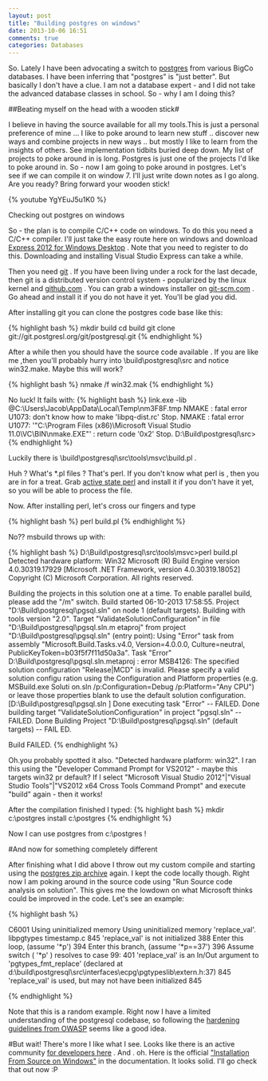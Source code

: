 ```yaml
---
layout: post
title: "Building postgres on windows"
date: 2013-10-06 16:51
comments: true
categories: Databases
---
```


So. Lately I have been advocating a switch to [postgres](http://www.postgresql.org/) from various BigCo databases. I have been inferring that "postgres" is "just better". But basically I don't have a clue. I am not a database expert  - and I did not take the advanced database classes in school. So - why I am I doing this?

##Beating myself on the head with a wooden stick#

I believe in having the source available for all my tools.This is just a personal preference of mine ... I like to poke around to learn new stuff .. discover new ways  and combine projects in new ways .. but mostly I like to learn from the insights of others. See implementation tidbits buried deep down. My list of  projects to poke around in is long. Postgres is just one of the projects I'd like to poke around in. So - now I am going to poke around in postgres.  Let's see if we can compile it on window 7.  I'll just write down notes as I go along. Are you ready?   Bring forward your wooden stick!


{% youtube YgYEuJ5u1K0 %}

Checking out postgres on windows

So - the plan is to compile C/C++ code on windows. To do this you need a C/C++ compiler. I'll just take the easy route here on windows and download [Express 2012 for Windows Desktop](http://www.microsoft.com/visualstudio/eng/products/visual-studio-express-products) . Note that you need to register to do this. Downloading and installing Visual Studio Express can take a while.

Then you need [git](http://git-scm.com/ "Git") . If you have been living under a rock for the last decade, then git is a distributed version control system - popularized by the linux kernel and [github.com](http://github.com) . You can grab a windows installer on [git-scm.com](http://git-scm.com/download/win) . Go ahead and install it if you do not have it yet. You'll be glad you did.

After installing git you can clone the postgres code base like this:

{% highlight bash %}
mkdir build
cd build
git clone git://git.postgresl.org/git/postgresql.git
{% endhighlight %}


After a while then you should have the source code available . If you are like me ,then you'll probably hurry into \build\postgresql\src and notice win32.make. Maybe this will work?

{% highlight bash %}
nmake /f win32.mak
{% endhighlight %}

No luck! It fails with:
{% highlight bash %}
        link.exe -lib @C:\Users\Jacob\AppData\Local\Temp\nm3F8F.tmp
NMAKE : fatal error U1073: don't know how to make 'libpq-dist.rc'
Stop.
NMAKE : fatal error U1077: '"C:\Program Files (x86)\Microsoft Visual Studio 11.0\VC\BIN\nmake.EXE"' : return code '0x2'
Stop.
D:\Build\postgresql\src>
{% endhighlight  %}

Luckily there is \build\postgresql\src\tools\msvc\build.pl . 

Huh ?  What's *.pl files ? That's perl.  If you don't know what perl is , then you are in for a treat. Grab [active state perl](http://www.activestate.com/activeperl/downloads) and install it if you don't have it yet, so you will be able to process the file. 

Now. After installing perl, let's cross our fingers and type

{% highlight bash %}
perl build.pl
{% endhighlight %} 

No?? msbuild throws up with:

{% highlight bash %}
D:\Build\postgresql\src\tools\msvc>perl build.pl
Detected hardware platform: Win32
Microsoft (R) Build Engine version 4.0.30319.17929
[Microsoft .NET Framework, version 4.0.30319.18052]
Copyright (C) Microsoft Corporation. All rights reserved.

Building the projects in this solution one at a time. To enable parallel build,
please add the "/m" switch.
Build started 06-10-2013 17:58:55.
Project "D:\Build\postgresql\pgsql.sln" on node 1 (default targets).
Building with tools version "2.0".
Target "ValidateSolutionConfiguration" in file "D:\Build\postgresql\pgsql.sln.m
etaproj" from project "D:\Build\postgresql\pgsql.sln" (entry point):
Using "Error" task from assembly "Microsoft.Build.Tasks.v4.0, Version=4.0.0.0,
Culture=neutral, PublicKeyToken=b03f5f7f11d50a3a".
Task "Error"
D:\Build\postgresql\pgsql.sln.metaproj : error MSB4126: The specified solution
configuration "Release|MCD" is invalid. Please specify a valid solution configu
ration using the Configuration and Platform properties (e.g. MSBuild.exe Soluti
on.sln /p:Configuration=Debug /p:Platform="Any CPU") or leave those properties
blank to use the default solution configuration. [D:\Build\postgresql\pgsql.sln
]
Done executing task "Error" -- FAILED.
Done building target "ValidateSolutionConfiguration" in project "pgsql.sln" --
FAILED.
Done Building Project "D:\Build\postgresql\pgsql.sln" (default targets) -- FAIL
ED.


Build FAILED.
{% endhighlight %}

Oh.you  probably spotted it also. "Detected hardware platform: win32". I ran this using the "Developer Command Prompt for VS2012" - maybe this targets win32 pr default? If I select "Microsoft Visual Studio 2012"|"Visual Studio Tools"|"VS2012 x64 Cross Tools Command Prompt" and execute "build" again - then it works!

After the compilation finished I typed:
{% highlight bash %}
mkdir c:\postgres
install c:\postgres
{% endhighlight %}

Now I can use postgres from c:\postgres ! 


#And now for something completely different

After finishing what I did above I throw out my custom compile and starting using the [postgres zip archive](http://www.postgresql.org/download/windows/)  again. I kept the code locally though. Right now I am poking around in the source code using "Run Source code analysis on solution". This gives me the lowdown on what Microsoft thinks could be improved in the code. Let's see an example:


{% highlight bash %}

C6001	Using uninitialized memory	Using uninitialized memory 'replace_val'.	libpgtypes	timestamp.c	845
		'replace_val' is not initialized			388
		Enter this loop, (assume '*p')			394
		Enter this branch, (assume '*p==37')			396
		Assume switch ( '*p' ) resolves to case 99: 			401
		'replace_val' is an In/Out argument to 'pgtypes_fmt_replace' (declared at d:\build\postgresql\src\interfaces\ecpg\pgtypeslib\extern.h:37)			845
		'replace_val' is used, but may not have been initialized			845


{% endhighlight %}

Note that this is a random example. Right now I have a limited understanding of the postgresql codebase, so following the [hardening guidelines from OWASP](https://www.owasp.org/index.php/OWASP_Backend_Security_Project_PostgreSQL_Hardening) seems like a good idea. 



#But wait! There's more
I like what I see. Looks like there is an active community  [for developers here]( http://wiki.postgresql.org/wiki/Developer_and_Contributor_Resources) . And . oh. Here is the official ["Installation From Source on Windows"](http://www.postgresql.org/docs/9.0/static/install-windows.html) in the documentation. It looks solid. I'll go check that out now :P




 
